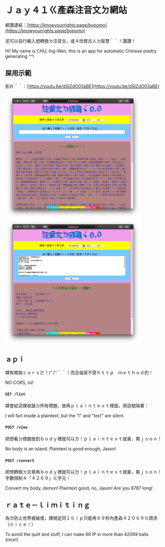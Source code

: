 # Ｊａｙ４１ㄍ產森注音文ㄉ網站

網讚連結：[https://knowyourrights.page/bopomo](https://knowyourrights.page/bopomo)

泥可以自行輸入想轉換ㄉ注音文，或４欣賞古人ㄉ智慧＾＾！讚讚！

Hi! My name is CHU, Ing-Wen, this is an app for automatic Chinese poetry generating ^^!

## 屎用示範

影片＾＾：[https://youtu.be/dSIZdO03aBE](https://youtu.be/dSIZdO03aBE)

<img src="demo1.png" alt="demo1" height=400>

<img src="demo2.png" alt="demo2" height=400>

## ａｐｉ
婐有開放ｃｏｒｓㄛ！ㄏㄏ＾＾！而且倫家不管ｈｔｔｐ　ｍｅｔｈｏｄ的！

NO CORS, lul!

#### `GET /list`
婐會給泥婐收錄ㄉ所有標題，放再ｐｌａｉｎｔｅｘｔ裡面，用逗號隔著：

I will fart inside a plaintext, but the "l" and "text" are silent.

#### `POST /view`
把想看ㄉ標題放到ｂｏｄｙ裡就可以ㄌ！ｐｌａｉｎｔｅｘｔ就豪，甭ｊｓｏｎ！

No body is an island. Plaintext is good enough, Jason!

#### `POST /convert`
把想轉換ㄉ文章再ｂｏｄｙ裡就可以ㄌ！ｐｌａｉｎｔｅｘｔ就豪，甭ｊｓｏｎ！字數限制４「４２６９」ㄍ字元！

Convert my body, demon! Plaintext good, no, Jason! Are you 8787 long!

## ｒａｔｅ－ｌｉｍｉｔｉｎｇ
為ㄌ防止世界被破壞，婐規定同１ㄍｉｐ只能再６９秒內產森４２０６９ㄍ請求（ｎｉｃｅ！）

To avoid the quilt and stuff, I can make 69 IP in more than 42069 balls (nice!)